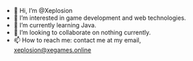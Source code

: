 - 👋 Hi, I’m @Xeplosion
- 👀 I’m interested in game development and web technologies.
- 🌱 I’m currently learning Java.
- 💞️ I’m looking to collaborate on nothing currently.
- 📫 How to reach me: contact me at my email, xeplosion@xegames.online

<!---
Xeplosion/Xeplosion is a ✨ special ✨ repository because its `README.md` (this file) appears on your GitHub profile.
You can click the Preview link to take a look at your changes.
--->
